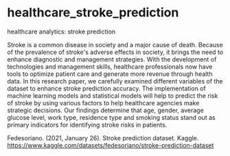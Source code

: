 # healthcare_stroke_prediction
healthcare analytics: stroke prediction 

Stroke is a common disease in society and a major cause of death. Because of the prevalence of stroke's adverse effects in society, it brings the need to enhance diagnostic and management strategies. With the development of technologies and management skills, healthcare professionals now have tools to optimize patient care and generate more revenue through health data. In this research paper, we carefully examined different variables of the dataset to enhance stroke prediction accuracy. The implementation of machine learning models and statistical models will help to predict the risk of stroke by using various factors to help healthcare agencies make strategic decisions. Our findings determine that age, gender, average glucose level, work type, residence type and smoking status stand out as primary indicators for identifying stroke risks in patients.

Fedesoriano. (2021, January 26). Stroke prediction dataset. Kaggle. https://www.kaggle.com/datasets/fedesoriano/stroke-prediction-dataset 
